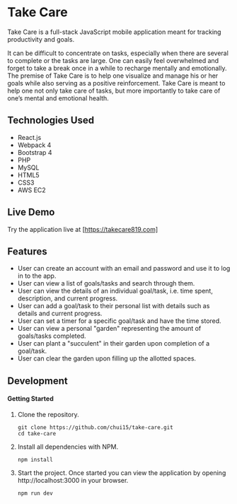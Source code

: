 # Take Care

Take Care is a full-stack JavaScript mobile application meant for tracking productivity and goals.  

It can be difficult to concentrate on tasks, especially when there are several to complete or the tasks are large.  One can easily feel overwhelmed and forget to take a break once in a while to recharge mentally and emotionally.  The premise of Take Care is to help one visualize and manage his or her goals while also serving as a positive reinforcement.  Take Care is meant to help one not only take care of tasks, but more importantly to take care of one’s mental and emotional health.

## Technologies Used

- React.js
- Webpack 4
- Bootstrap 4
- PHP
- MySQL
- HTML5
- CSS3
- AWS EC2

## Live Demo

Try the application live at [https://takecare819.com]

## Features

- User can create an account with an email and password and use it to log in to the app.
- User can view a list of goals/tasks and search through them.
- User can view the details of an individual goal/task, i.e. time spent, description, and current progress.
- User can add a goal/task to their personal list with details such as details and current progress.
- User can set a timer for a specific goal/task and have the time stored. 
- User can view a personal "garden" representing the amount of goals/tasks completed.
- User can plant a "succulent" in their garden upon completion of a goal/task.
- User can clear the garden upon filling up the allotted spaces.

## Development

#### Getting Started

1. Clone the repository.

    ```shell
    git clone https://github.com/chui15/take-care.git
    cd take-care
    ```

1. Install all dependencies with NPM.

    ```shell
    npm install
    ```

1. Start the project. Once started you can view the application by opening http://localhost:3000 in your browser.

    ```shell
    npm run dev
    ```
